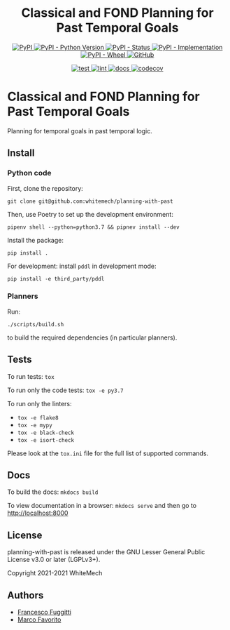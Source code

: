<h1 align="center">
  <b>Classical and FOND Planning for Past Temporal Goals</b>
</h1>

<p align="center">
  <a href="https://pypi.org/project/planning-with-past">
    <img alt="PyPI" src="https://img.shields.io/pypi/v/planning-with-past">
  </a>
  <a href="https://pypi.org/project/planning-with-past">
    <img alt="PyPI - Python Version" src="https://img.shields.io/pypi/pyversions/planning-with-past" />
  </a>
  <a href="">
    <img alt="PyPI - Status" src="https://img.shields.io/pypi/status/planning-with-past" />
  </a>
  <a href="">
    <img alt="PyPI - Implementation" src="https://img.shields.io/pypi/implementation/planning-with-past">
  </a>
  <a href="">
    <img alt="PyPI - Wheel" src="https://img.shields.io/pypi/wheel/planning-with-past">
  </a>
  <a href="https://github.com/whitemech/planning-with-past/blob/master/LICENSE">
    <img alt="GitHub" src="https://img.shields.io/github/license/whitemech/planning-with-past">
  </a>
</p>
<p align="center">
  <a href="">
    <img alt="test" src="https://github.com/whitemech/planning-with-past/workflows/test/badge.svg">
  </a>
  <a href="">
    <img alt="lint" src="https://github.com/whitemech/planning-with-past/workflows/lint/badge.svg">
  </a>
  <a href="">
    <img alt="docs" src="https://github.com/whitemech/planning-with-past/workflows/docs/badge.svg">
  </a>
  <a href="https://codecov.io/gh/whitemech/planning-with-past">
    <img alt="codecov" src="https://codecov.io/gh/whitemech/planning-with-past/branch/master/graph/badge.svg?token=FG3ATGP5P5">
  </a>
</p>


# Classical and FOND Planning for Past Temporal Goals

Planning for temporal goals in past temporal logic. 

## Install

### Python code

First, clone the repository:
```
git clone git@github.com:whitemech/planning-with-past
```

Then, use Poetry to set up the development environment:

```
pipenv shell --python=python3.7 && pipnev install --dev
```

Install the package:
```
pip install .
```

For development: install `pddl` in development mode:
```
pip install -e third_party/pddl
```

### Planners

Run:
```
./scripts/build.sh
```

to build the required dependencies (in particular planners). 

## Tests

To run tests: `tox`

To run only the code tests: `tox -e py3.7`

To run only the linters: 
- `tox -e flake8`
- `tox -e mypy`
- `tox -e black-check`
- `tox -e isort-check`

Please look at the `tox.ini` file for the full list of supported commands. 

## Docs

To build the docs: `mkdocs build`

To view documentation in a browser: `mkdocs serve`
and then go to [http://localhost:8000](http://localhost:8000)

## License

planning-with-past is released under the GNU Lesser General Public License v3.0 or later (LGPLv3+).

Copyright 2021-2021 WhiteMech

## Authors

- [Francesco Fuggitti](https://francescofuggitti.github.io)
- [Marco Favorito](https://marcofavorito.me/)
